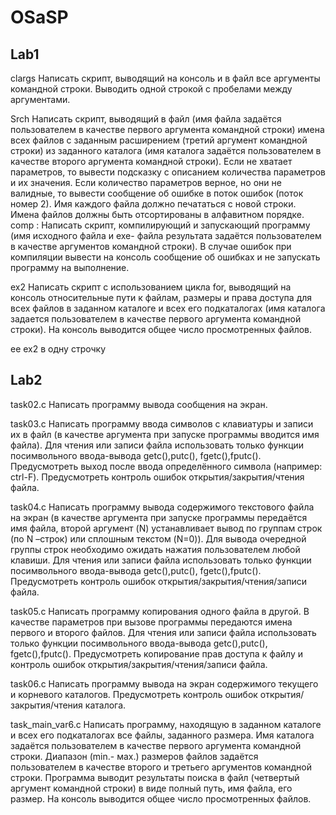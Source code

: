 # OSaSP 
Lab1
-----
clargs 
Написать скрипт, выводящий на консоль и в файл все аргументы командной строки. Выводить одной строкой с пробелами между аргументами.

Srch
Написать скрипт, выводящий в файл (имя файла задаётся пользователем в качестве первого аргумента командной строки) имена всех файлов с заданным расширением (третий аргумент командной строки) из заданного каталога (имя каталога задаётся пользователем в качестве второго аргумента  командной строки). Если не хватает параметров, то вывести подсказку с описанием количества параметров и их значения. Если количество параметров верное, но они не валидные, то вывести сообщение об ошибке в поток ошибок (поток номер 2). Имя каждого файла должно печататься с новой строки. Имена файлов должны быть отсортированы в алфавитном порядке.
comp : Написать скрипт, компилирующий и запускающий программу (имя исходного файла и exe- файла результата задаётся пользователем в качестве аргументов командной строки). В случае ошибок при компиляции вывести на консоль сообщение об ошибках и не запускать программу на выполнение.

ex2
Написать скрипт с использованием цикла for, выводящий на консоль относительные пути к файлам, размеры и права доступа для всех файлов   в заданном каталоге и всех его подкаталогах (имя каталога задается пользователем в качестве первого аргумента командной строки). На консоль выводится общее число просмотренных файлов.

ee
ex2 в одну строчку

Lab2
-----
task02.c
Написать программу вывода сообщения на экран. 

task03.c
Написать программу ввода символов с клавиатуры и записи их в файл (в качестве аргумента при запуске программы вводится имя файла). Для чтения или записи файла использовать только функции посимвольного ввода-вывода getc(),putc(), fgetc(),fputc(). Предусмотреть выход после ввода определённого символа (например: ctrl-F). Предусмотреть контроль ошибок открытия/закрытия/чтения файла.

task04.c
Написать программу вывода содержимого текстового файла на экран (в качестве аргумента при запуске программы передаётся имя файла, второй аргумент (N) устанавливает вывод по группам строк (по N –строк) или сплошным текстом (N=0)). Для  вывода  очередной группы строк необходимо ожидать нажатия пользователем любой клавиши. Для чтения или записи файла использовать только функции посимвольного ввода-вывода getc(),putc(), fgetc(),fputc(). Предусмотреть контроль ошибок открытия/закрытия/чтения/записи файла.

task05.c
Написать программу копирования одного файла в другой. В качестве параметров при вызове программы передаются имена первого и второго файлов. Для чтения или записи файла использовать только функции посимвольного ввода-вывода getc(),putc(), fgetc(),fputc(). Предусмотреть копирование  прав доступа к файлу и контроль ошибок открытия/закрытия/чтения/записи файла.

task06.c
Написать программу вывода на экран содержимого текущего и корневого каталогов. Предусмотреть контроль ошибок открытия/закрытия/чтения каталога.

task_main_var6.c
Написать программу, находящую в заданном каталоге и всех его подкаталогах все файлы, заданного размера. Имя каталога задаётся пользователем в качестве первого аргумента командной строки. Диапазон (min.- мах.) размеров файлов задаётся пользователем в качестве второго и третьего аргументов командной строки. Программа выводит результаты поиска в файл (четвертый аргумент командной строки) в виде полный путь, имя файла, его размер.  На консоль выводится общее число просмотренных файлов.

